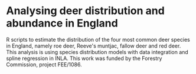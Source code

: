 # Analysing deer distribution and abundance in England
R scripts to estimate the distribution of the four most common deer species in England, namely roe deer, Reeve's muntjac, fallow deer and red deer. This analysis is using species distribution models with data integration and spline regression in INLA.
This work was funded by the Forestry Commission, project FEE/1086.
